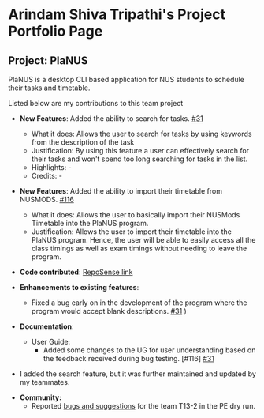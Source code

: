 # Arindam Shiva Tripathi's Project Portfolio Page

## Project: PlaNUS

PlaNUS is a desktop CLI based application for NUS students to schedule their tasks and timetable.

Listed below are my contributions to this team project

* **New Features**: Added the ability to search for tasks. [\#31](https://github.com/AY2021S1-CS2113T-W12-1/tp/pull/31)
  * What it does: Allows the user to search for tasks by using keywords from the description
   of the task
  * Justification: By using this feature a user can effectively search for their tasks and
   won't spend too long searching for tasks in  the list.
  * Highlights: -
  * Credits: -
* **New Features**: Added the ability to import their timetable from NUSMODS. [\#116](https://github.com/AY2021S1-CS2113T-W12-1/tp/pull/116)
  * What it does: Allows the user to basically import their NUSMods Timetable into the PlaNUS program.
  * Justification: Allows the user to import their timetable into the PlaNUS program. 
  Hence, the user will be able to easily access all the class timings as well as exam timings without needing to leave the program.


* **Code contributed**: [RepoSense link]( https://nus-cs2113-ay2021s1.github.io/tp-dashboard/#breakdown=true&search=arindamshivatrip&sort=groupTitle&sortWithin=title&since=2020-09-27&timeframe=commit&mergegroup=&groupSelect=groupByRepos&tabOpen=true&zFR=false&checkedFileTypes=docs~functional-code~test-code~other&tabType=zoom&zA=arindamshivatrip&zR=AY2021S1-CS2113T-W12-1%2Ftp%5Bmaster%5D&zACS=118.75&zS=2020-09-27&zFS=arindamshivatrip&zU=2020-11-09&zMG=false&zFTF=commit&zFGS=groupByRepos)


* **Enhancements to existing features**:
  * Fixed a bug early on in the development of the program where the program would accept blank descriptions.
   [\#31](https://github.com/AY2021S1-CS2113T-W12-1/tp/pull/31)
)


* **Documentation**:

  * User Guide:
    *  Added some changes to the UG for user understanding based on the feedback received during bug testing.
         [\#116]   [\#31](https://github.com/AY2021S1-CS2113T-W12-1/tp/pull/116)
* I added the search feature, but it was further maintained and updated by my teammates.
- **Community:**
    - Reported [bugs and suggestions](https://github.com/arindamshivatrip/ped/issues)
     for the team T13-2 in the PE dry run. 